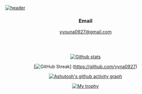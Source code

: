 [![header](https://capsule-render.vercel.app/api?type=waving&color:purple&height=200&section=header&text=WELCOME&fontSize=80&animation=fadeline&fontAlignV=38&desc=Yuna's%20GitHub%20Profile&descAlignY=70&descAlign=67)](https://github.com/yyna0927)

<div align="center">

 
 ### Email
 yyouna0927@gmail.com

<br/>
 <br/>
 
 [![Github stats](https://github-readme-stats.vercel.app/api?username=yyna0927&show_icons=true&theme=tokyonight)](https://github.com/yyna0927)

 [![GitHub Streak](https://github-readme-streak-stats.herokuapp.com/?user=yyna0927&theme=tokyonight)]
 (https://github.com/yyna0927)

 [![Ashutosh's github activity graph](https://activity-graph.herokuapp.com/graph?username=yyna0927&theme=nord)](https://github.com/yyna0927)


 [![My trophy](https://github-profile-trophy.vercel.app/?username=yyna0927&theme=darkhub&column=4&margin-w=10&margin-h=10)](https://github.com/yyna0927)

 </div>
